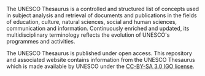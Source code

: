 The UNESCO Thesaurus is a controlled and structured list of concepts used in subject analysis and retrieval of documents and publications in the fields of education, culture, natural sciences, social and human sciences, communication and information. Continuously enriched and updated, its multidisciplinary terminology reflects the evolution of UNESCO's programmes and activities.

The UNESCO Thesaurus is published under open access. This repository and associated website contains information from the UNESCO Thesaurus which is made available by UNESCO under the [CC-BY-SA 3.0 IGO license](http://creativecommons.org/licenses/by-sa/3.0/igo/).

